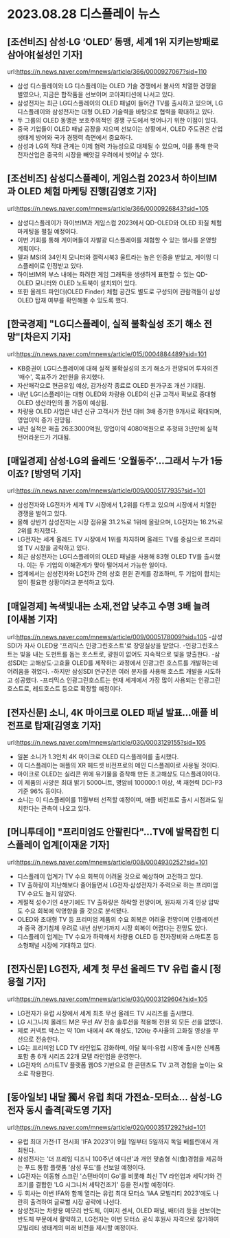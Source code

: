 # 2023.08.28 디스플레이 뉴스

## [조선비즈] 삼성·LG ‘OLED’ 동맹, 세계 1위 지키는방패로 삼아야[설성인 기자]
url:https://n.news.naver.com/mnews/article/366/0000927067?sid=110
- 삼성 디스플레이와 LG 디스플레이는 OLED 기술 경쟁에서 불사의 치열한 경쟁을 벌였으나, 지금은 합작품을 선보이며 코아피티션에 나서고 있다.
- 삼성전자는 최근 LG디스플레이의 OLED 패널이 들어간 TV를 출시하고 있으며, LG디스플레이와 삼성전자는 대형 OLED 기술력을 바탕으로 협력을 확대하고 있다.
- 두 그룹의 OLED 동맹은 보호주의적인 경쟁 구도에서 벗어나기 위한 이점이 있다.
- 중국 기업들이 OLED 패널 공장을 지으며 선보이는 상황에서, OLED 주도권은 산업 생태계 방어와 국가 경쟁력 측면에서 중요하다.
- 삼성과 LG의 적대 관계는 이제 협력 가능성으로 대체될 수 있으며, 이를 통해 한국 전자산업은 중국의 시장을 빼앗길 우려에서 벗어날 수 있다.

## [조선비즈] 삼성디스플레이, 게임스컴 2023서 하이브IM과 OLED 체험 마케팅 진행[김영호 기자]
url:https://n.news.naver.com/mnews/article/366/0000926843?sid=105
- 삼성디스플레이가 하이브IM과 게임스컴 2023에서 QD-OLED와 OLED 화질 체험 마케팅을 펼칠 예정이다.
- 이번 기회를 통해 게이머들이 자발광 디스플레이를 체험할 수 있는 행사를 운영할 계획이다.
- 델과 MSI의 34인치 모니터와 갤럭시북3 울트라는 높은 인증을 받았고, 게이밍 디스플레이로 인정받고 있다.
- 하이브IM의 부스 내에는 화려한 게임 그래픽을 생생하게 표현할 수 있는 QD-OLED 모니터와 OLED 노트북이 설치되어 있다.
- 또한 올레드 파인더(OLED Finder) 체험 공간도 별도로 구성되어 관람객들이 삼성 OLED 탑재 여부를 확인해볼 수 있도록 했다.

## [한국경제] "LG디스플레이, 실적 불확실성 조기 해소 전망"[차은지 기자]
url:https://n.news.naver.com/mnews/article/015/0004884489?sid=101
- KB증권이 LG디스플레이에 대해 실적 불확실성의 조기 해소가 전망되어 투자의견 '매수', 목표주가 2만원을 유지했다.
- 자산매각으로 현금유입 예상, 감가상각 종료로 OLED 원가구조 개선 기대됨. 
- 내년 LG디스플레이는 대형 OLED와 차량용 OLED의 신규 고객사 확보로 중대형 OLED 생산라인의 풀 가동이 예상됨.
- 차량용 OLED 사업은 내년 신규 고객사가 전년 대비 3배 증가한 9개사로 확대되며, 영업이익 증가 전망됨.
- 내년 실적은 매출 26조3000억원, 영업이익 4080억원으로 추정돼 3년만에 실적 턴어라운드가 기대됨.

## [매일경제] 삼성·LG의 올레드 ‘오월동주’…그래서 누가 1등이죠? [방영덕 기자]
url:https://n.news.naver.com/mnews/article/009/0005177935?sid=101
- 삼성전자와 LG전자가 세계 TV 시장에서 1,2위를 다투고 있으며 시장에서 치열한 경쟁을 벌이고 있다.
- 올해 상반기 삼성전자는 시장 점유율 31.2%로 1위에 올랐으며, LG전자는 16.2%로 2위를 차지했다.
- LG전자는 세계 올레드 TV 시장에서 1위를 차지하며 올레드 TV를 중심으로 프리미엄 TV 시장을 공략하고 있다.
- 최근 삼성전자는 LG디스플레이의 OLED 패널을 사용해 83형 OLED TV를 출시했다. 이는 두 기업의 이해관계가 맞아 떨어져서 가능한 일이다.
- 업계에서는 삼성전자와 LG전자 간의 상호 윈윈 관계를 강조하며, 두 기업이 합치는 일이 필요한 상황이라고 분석하고 있다.

## [매일경제] 녹색빛내는 소재,전압 낮추고 수명 3배 늘려 [이새봄 기자]
url:https://n.news.naver.com/mnews/article/009/0005178009?sid=105
-삼성SDI가 자사 OLED용 '프리믹스 인광그린호스트'로 장영실상을 받았다.
-인광그린호스트는 빛을 내는 도펀트를 돕는 호스트로, 광원이 없어도 지속적으로 빛을 방출한다.
-삼성SDI는 고해상도·고효율 OLED를 제작하는 과정에서 인광그린 호스트를 개발하는데 어려움을 겪었다.
-하지만 삼성SDI 연구진은 여러 분자를 사용해 호스트 개발을 시도하고 성공했다.
-프리믹스 인광그린호스트는 현재 세계에서 가장 많이 사용되는 인광그린호스트로, 레드호스트 등으로 확장할 예정이다.

## [전자신문] 소니, 4K 마이크로 OLED 패널 발표…애플 비전프로 탑재[김영호 기자]
url:https://n.news.naver.com/mnews/article/030/0003129155?sid=105
- 일본 소니가 1.3인치 4K 마이크로 OLED 디스플레이를 출시했다.
- 이 디스플레이는 애플의 XR 헤드셋 비전프로의 메인 디스플레이로 사용될 것이다.
- 마이크로 OLED는 실리콘 위에 유기물을 증착해 만든 초고해상도 디스플레이이다.
- 이 제품의 사양은 최대 밝기 5000니트, 명암비 100000:1 이상, 색 재현력 DCI-P3 기준 96% 등이다.
- 소니는 이 디스플레이를 11월부터 선적할 예정이며, 애플 비전프로 출시 시점과도 일치한다는 관측이 나오고 있다.

## [머니투데이] "프리미엄도 안팔린다"…TV에 발목잡힌 디스플레이 업계[이재윤 기자]
url:https://n.news.naver.com/mnews/article/008/0004930252?sid=101
- 디스플레이 업계가 TV 수요 회복이 어려울 것으로 예상하며 고전하고 있다.
- TV 출하량이 지난해보다 줄어들면서 LG전자·삼성전자가 주력으로 하는 프리미엄 TV 수요도 늘지 않았다.
- 계절적 성수기인 4분기에도 TV 출하량은 하락할 전망이며, 원자재 가격 인상 압박도 수요 회복에 악영향을 줄 것으로 분석됐다.
- OLED와 초대형 TV 등 프리미엄 제품의 수요 회복은 어려울 전망이며 인플레이션과 중국 경기침체 우려로 내년 상반기까지 시장 회복이 어렵다는 전망도 있다.
- 디스플레이 업계는 TV 수요가 하락해서 차량용 OLED 등 전자장비와 스마트폰 등 소형패널 시장에 기대하고 있다.

## [전자신문] LG전자, 세계 첫 무선 올레드 TV 유럽 출시 [정용철 기자]
url:https://n.news.naver.com/mnews/article/030/0003129604?sid=105
- LG전자가 유럽 시장에서 세계 최초 무선 올레드 TV 시리즈를 출시했다.
- LG 시그니처 올레드 M은 무선 AV 전송 솔루션을 적용해 전원 외 모든 선을 없앴다.
- 제로 커넥트 박스는 약 10m 내에서 4K 해상도, 120㎐ 주사율의 고화질 영상을 무선으로 전송한다.
- LG는 프리미엄 LCD TV 라인업도 강화하며, 이달 북미·유럽 시장에 출시한 신제품 포함 총 6개 시리즈 22개 모델 라인업을 운영한다.
- LG전자의 스마트TV 플랫폼 웹OS 기반으로 한 콘텐츠도 TV 고객 경험을 높이는 요소로 작용한다.

## [동아일보] 내달 獨서 유럽 최대 가전쇼-모터쇼… 삼성-LG전자 동시 출격[곽도영 기자]
url:https://n.news.naver.com/mnews/article/020/0003517292?sid=101
- 유럽 최대 가전·IT 전시회 'IFA 2023'이 9월 1일부터 5일까지 독일 베를린에서 개최된다.
- 삼성전자는 '더 프레임 디즈니 100주년 에디션'과 개인 맞춤형 식(食)경험을 제공하는 푸드 통합 플랫폼 '삼성 푸드'를 선보일 예정이다.
- LG전자는 이동형 스크린 '스탠바이미 Go'를 비롯해 최신 TV 라인업과 세탁기와 건조기를 결합한 'LG 시그니처 세탁건조기' 등을 전시할 예정이다.
- 두 회사는 이번 IFA와 함께 열리는 유럽 최대 모터쇼 'IAA 모빌리티 2023'에도 나란히 출격하여 글로벌 시장 공략에 나선다.
- 삼성전자는 차량용 메모리 반도체, 이미지 센서, OLED 패널, 배터리 등을 선보이는 반도체 부문에서 활약하고, LG전자는 이번 모터쇼 공식 후원사 자격으로 참가하여 모빌리티 생태계의 미래 비전을 제시할 예정이다.